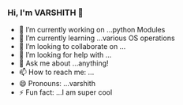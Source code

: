 ### Hi, I'm VARSHITH 👋





- 🔭 I’m currently working on ...python Modules
- 🌱 I’m currently learning ...various OS operations
- 👯 I’m looking to collaborate on ...
- 🤔 I’m looking for help with ...
- 💬 Ask me about ...anything!
- 📫 How to reach me: ...
- 😄 Pronouns: ...varshith
- ⚡ Fun fact: ...I am super cool

